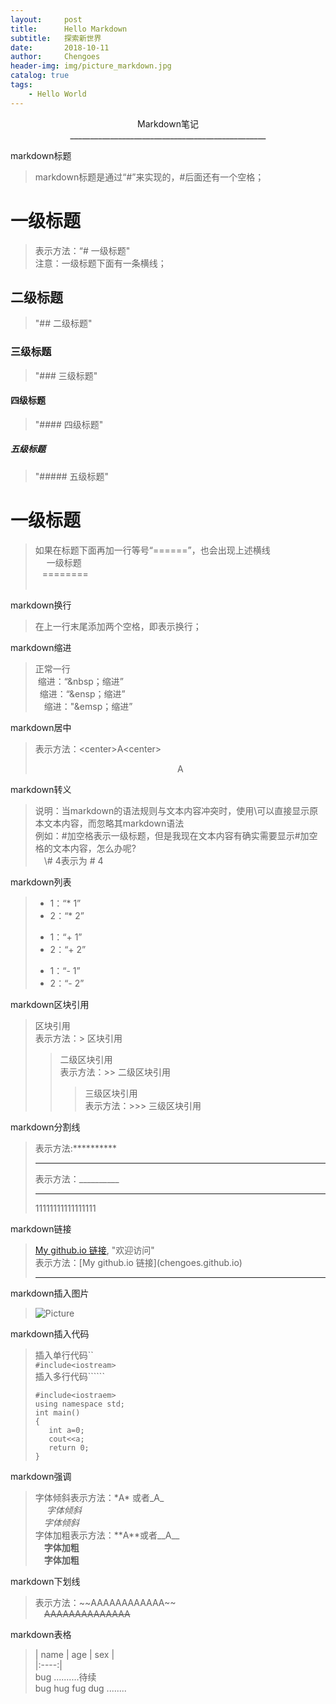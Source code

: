 ```yaml
---
layout:     post
title:      Hello Markdown
subtitle:   探索新世界
date:       2018-10-11
author:     Chengoes
header-img: img/picture_markdown.jpg
catalog: true
tags:
    - Hello World
---
```




<center>Markdown笔记</center>    
<center>_________________________________________________</center>

markdown标题 
> markdown标题是通过“#”来实现的，#后面还有一个空格；

# 一级标题
> 表示方法：“# 一级标题"  
> 注意：一级标题下面有一条横线；  
##  二级标题
> "## 二级标题"

### 三级标题  
> "### 三级标题"

#### 四级标题
> "#### 四级标题"
##### 五级标题
> "##### 五级标题"

一级标题
===
>如果在标题下面再加一行等号“======”，也会出现上述横线  
   &emsp;  一级标题  
   &ensp;  ========  
   &nbsp;


markdown换行
>在上一行末尾添加两个空格，即表示换行；

markdown缩进
>正常一行  
> &nbsp;缩进：“&nbsp；缩进”  
> &ensp;缩进：“&ensp；缩进”  
> &emsp;缩进："&emsp；缩进”   

markdown居中  
>表示方法：\<center>A\<center>  
> <center> A <center>  

markdown转义
> 说明：当markdown的语法规则与文本内容冲突时，使用\可以直接显示原本文本内容，而忽略其markdown语法  
> 例如：#加空格表示一级标题，但是我现在文本内容有确实需要显示#加空格的文本内容，怎么办呢?  
> &emsp;\\# 4表示为 # 4

markdown列表
>* 1：“* 1”
>* 2：“* 2”
>+ 1：“+ 1”
>+ 2：“+ 2”
>- 1：“- 1”
>- 2：“- 2”

markdown区块引用
> 区块引用  
> 表示方法：\> 区块引用  
>> 二级区块引用  
>> 表示方法：>> 二级区块引用
>>> 三级区块引用  
>>> 表示方法：>>> 三级区块引用

markdown分割线
> 表示方法:**********
> *******
> 表示方法：__________  
> _______
> 11111111111111111

markdown链接  
> [My github.io 链接](chengoes.github.io), "欢迎访问"  
> 表示方法：\[My github.io 链接](chengoes.github.io)
> ***********

markdown插入图片
> ![Picture](.jpg)

markdown插入代码
> 插入单行代码``    
> `#include<iostream>`  
> 插入多行代码``````
> ```
> #include<iostraem>  
> using namespace std;
> int main()
> {
>    int a=0;
>    cout<<a;
>    return 0;
> }
> ```

markdown强调
> 字体倾斜表示方法：\*A* 或者\_A_  
> &emsp; *字体倾斜*  
> &emsp;_字体倾斜_  
> 字体加粗表示方法：\**A**或者__A__  
> &emsp;**字体加粗**  
> &emsp;__字体加粗__

markdown下划线
> 表示方法：\~~AAAAAAAAAAAA~~  
> &emsp;~~AAAAAAAAAAAAAA~~

markdown表格
> | name | age | sex |  
> |:----:|  
> bug ..........待续  
> bug hug fug dug ........
